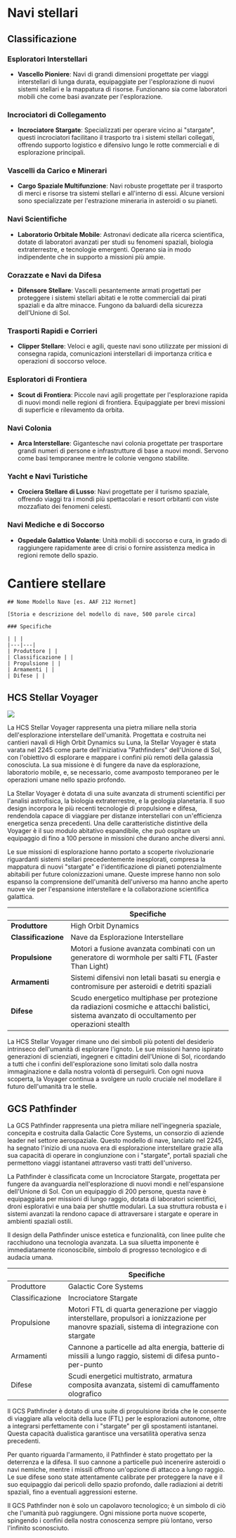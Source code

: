 # Navi stellari

## Classificazione

### Esploratori Interstellari
- **Vascello Pioniere**: Navi di grandi dimensioni progettate per viaggi interstellari di lunga durata, equipaggiate per l'esplorazione di nuovi sistemi stellari e la mappatura di risorse. Funzionano sia come laboratori mobili che come basi avanzate per l'esplorazione.

### Incrociatori di Collegamento
- **Incrociatore Stargate**: Specializzati per operare vicino ai "stargate", questi incrociatori facilitano il trasporto tra i sistemi stellari collegati, offrendo supporto logistico e difensivo lungo le rotte commerciali e di esplorazione principali.

### Vascelli da Carico e Minerari
- **Cargo Spaziale Multifunzione**: Navi robuste progettate per il trasporto di merci e risorse tra sistemi stellari e all'interno di essi. Alcune versioni sono specializzate per l'estrazione mineraria in asteroidi o su pianeti.
  
### Navi Scientifiche
- **Laboratorio Orbitale Mobile**: Astronavi dedicate alla ricerca scientifica, dotate di laboratori avanzati per studi su fenomeni spaziali, biologia extraterrestre, e tecnologie emergenti. Operano sia in modo indipendente che in supporto a missioni più ampie.

### Corazzate e Navi da Difesa
- **Difensore Stellare**: Vascelli pesantemente armati progettati per proteggere i sistemi stellari abitati e le rotte commerciali dai pirati spaziali e da altre minacce. Fungono da baluardi della sicurezza dell'Unione di Sol.

### Trasporti Rapidi e Corrieri
- **Clipper Stellare**: Veloci e agili, queste navi sono utilizzate per missioni di consegna rapida, comunicazioni interstellari di importanza critica e operazioni di soccorso veloce.

### Esploratori di Frontiera
- **Scout di Frontiera**: Piccole navi agili progettate per l'esplorazione rapida di nuovi mondi nelle regioni di frontiera. Equipaggiate per brevi missioni di superficie e rilevamento da orbita.

### Navi Colonia
- **Arca Interstellare**: Gigantesche navi colonia progettate per trasportare grandi numeri di persone e infrastrutture di base a nuovi mondi. Servono come basi temporanee mentre le colonie vengono stabilite.

### Yacht e Navi Turistiche
- **Crociera Stellare di Lusso**: Navi progettate per il turismo spaziale, offrendo viaggi tra i mondi più spettacolari e resort orbitanti con viste mozzafiato dei fenomeni celesti.

### Navi Mediche e di Soccorso
- **Ospedale Galattico Volante**: Unità mobili di soccorso e cura, in grado di raggiungere rapidamente aree di crisi o fornire assistenza medica in regioni remote dello spazio.

# Cantiere stellare

```
## Nome Modello Nave [es. AAF 212 Hornet]

[Storia e descrizione del modello di nave, 500 parole circa]

### Specifiche

| | |
|---|---|
| Produttore | |
| Classificazione | |
| Propulsione | |
| Armamenti | |
| Difese | | 
```
## HCS Stellar Voyager

![](/_img/HCS_Stellar_Voyager.png)

La HCS Stellar Voyager rappresenta una pietra miliare nella storia dell'esplorazione interstellare dell'umanità. Progettata e costruita nei cantieri navali di High Orbit Dynamics su Luna, la Stellar Voyager è stata varata nel 2245 come parte dell'iniziativa "Pathfinders" dell'Unione di Sol, con l'obiettivo di esplorare e mappare i confini più remoti della galassia conosciuta. La sua missione è di fungere da nave da esplorazione, laboratorio mobile, e, se necessario, come avamposto temporaneo per le operazioni umane nello spazio profondo.

La Stellar Voyager è dotata di una suite avanzata di strumenti scientifici per l'analisi astrofisica, la biologia extraterrestre, e la geologia planetaria. Il suo design incorpora le più recenti tecnologie di propulsione e difesa, rendendola capace di viaggiare per distanze interstellari con un'efficienza energetica senza precedenti. Una delle caratteristiche distintive della Voyager è il suo modulo abitativo espandibile, che può ospitare un equipaggio di fino a 100 persone in missioni che durano anche diversi anni.

Le sue missioni di esplorazione hanno portato a scoperte rivoluzionarie riguardanti sistemi stellari precedentemente inesplorati, compresa la mappatura di nuovi "stargate" e l'identificazione di pianeti potenzialmente abitabili per future colonizzazioni umane. Queste imprese hanno non solo espanso la comprensione dell'umanità dell'universo ma hanno anche aperto nuove vie per l'espansione interstellare e la collaborazione scientifica galattica.

| | Specifiche |
|---|---|
| **Produttore** | High Orbit Dynamics |
| **Classificazione** | Nave da Esplorazione Interstellare |
| **Propulsione** | Motori a fusione avanzata combinati con un generatore di wormhole per salti FTL (Faster Than Light) |
| **Armamenti** | Sistemi difensivi non letali basati su energia e contromisure per asteroidi e detriti spaziali |
| **Difese** | Scudo energetico multiphase per protezione da radiazioni cosmiche e attacchi balistici, sistema avanzato di occultamento per operazioni stealth |

La HCS Stellar Voyager rimane uno dei simboli più potenti del desiderio intrinseco dell'umanità di esplorare l'ignoto. Le sue missioni hanno ispirato generazioni di scienziati, ingegneri e cittadini dell'Unione di Sol, ricordando a tutti che i confini dell'esplorazione sono limitati solo dalla nostra immaginazione e dalla nostra volontà di perseguirli. Con ogni nuova scoperta, la Voyager continua a svolgere un ruolo cruciale nel modellare il futuro dell'umanità tra le stelle.

## GCS Pathfinder

La GCS Pathfinder rappresenta una pietra miliare nell'ingegneria spaziale, concepita e costruita dalla Galactic Core Systems, un consorzio di aziende leader nel settore aerospaziale. Questo modello di nave, lanciato nel 2245, ha segnato l'inizio di una nuova era di esplorazione interstellare grazie alla sua capacità di operare in congiunzione con i "stargate", portali spaziali che permettono viaggi istantanei attraverso vasti tratti dell'universo.

La Pathfinder è classificata come un Incrociatore Stargate, progettata per fungere da avanguardia nell'esplorazione di nuovi mondi e nell'espansione dell'Unione di Sol. Con un equipaggio di 200 persone, questa nave è equipaggiata per missioni di lungo raggio, dotata di laboratori scientifici, droni esplorativi e una baia per shuttle modulari. La sua struttura robusta e i sistemi avanzati la rendono capace di attraversare i stargate e operare in ambienti spaziali ostili.

Il design della Pathfinder unisce estetica e funzionalità, con linee pulite che racchiudono una tecnologia avanzata. La sua siluetta imponente è immediatamente riconoscibile, simbolo di progresso tecnologico e di audacia umana.

|  | Specifiche |
|---|---|
| Produttore | Galactic Core Systems |
| Classificazione | Incrociatore Stargate |
| Propulsione | Motori FTL di quarta generazione per viaggio interstellare, propulsori a ionizzazione per manovre spaziali, sistema di integrazione con stargate |
| Armamenti | Cannone a particelle ad alta energia, batterie di missili a lungo raggio, sistemi di difesa punto-per-punto |
| Difese | Scudi energetici multistrato, armatura composita avanzata, sistemi di camuffamento olografico |

Il GCS Pathfinder è dotato di una suite di propulsione ibrida che le consente di viaggiare alla velocità della luce (FTL) per le esplorazioni autonome, oltre a integrarsi perfettamente con i "stargate" per gli spostamenti istantanei. Questa capacità dualistica garantisce una versatilità operativa senza precedenti.

Per quanto riguarda l'armamento, il Pathfinder è stato progettato per la deterrenza e la difesa. Il suo cannone a particelle può incenerire asteroidi o navi nemiche, mentre i missili offrono un'opzione di attacco a lungo raggio. Le sue difese sono state attentamente calibrate per proteggere la nave e il suo equipaggio dai pericoli dello spazio profondo, dalle radiazioni ai detriti spaziali, fino a eventuali aggressioni esterne.

Il GCS Pathfinder non è solo un capolavoro tecnologico; è un simbolo di ciò che l'umanità può raggiungere. Ogni missione porta nuove scoperte, spingendo i confini della nostra conoscenza sempre più lontano, verso l'infinito sconosciuto.

